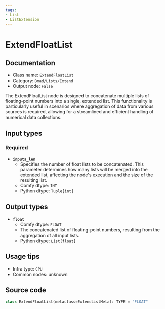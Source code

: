 ```yaml
---
tags:
- List
- ListExtension
---
```


# ExtendFloatList
## Documentation
- Class name: `ExtendFloatList`
- Category: `Bmad/Lists/Extend`
- Output node: `False`

The ExtendFloatList node is designed to concatenate multiple lists of floating-point numbers into a single, extended list. This functionality is particularly useful in scenarios where aggregation of data from various sources is required, allowing for a streamlined and efficient handling of numerical data collections.
## Input types
### Required
- **`inputs_len`**
    - Specifies the number of float lists to be concatenated. This parameter determines how many lists will be merged into the extended list, affecting the node's execution and the size of the resulting list.
    - Comfy dtype: `INT`
    - Python dtype: `Tuple[int]`
## Output types
- **`float`**
    - Comfy dtype: `FLOAT`
    - The concatenated list of floating-point numbers, resulting from the aggregation of all input lists.
    - Python dtype: `List[float]`
## Usage tips
- Infra type: `CPU`
- Common nodes: unknown


## Source code
```python
class ExtendFloatList(metaclass=ExtendListMeta): TYPE = "FLOAT"

```
